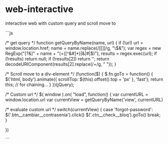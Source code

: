 # web-interactive
interactive web with custom query and scroll move to

´´´js

/* get query */
function getQueryByName(name, url) {
  if (!url) url = window.location.href;
  name = name.replace(/[\[\]]/g, "\\$&");
  var regex = new RegExp("[?&]" + name + "(=([^&#]*)|&|#|$)"),
      results = regex.exec(url);
  if (!results) return null;
  if (!results[2]) return '';
  return decodeURIComponent(results[2].replace(/\+/g, " "));
}

/* Scroll move to a div-element */
(function($) {
    $.fn.goTo = function() {
        $('html, body').animate({
            scrollTop: $(this).offset().top + 'px'
        }, 'fast');
        return this; // for chaining...
    }
})(jQuery);

/* Custom url */
$( window ).on( "load", function() {
  var currentURL = window.location.url
  var currentView = getQueryByName('view', currentURL)

  /* evaluate custom url */
  switch(currentView) {
    case 'forgot-password':
      $('.btn__cambiar__contrasenia').click()
      $('.ctn__check__bloq').goTo()
      break;
  }

})

´´´
